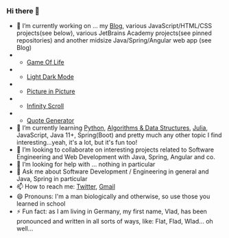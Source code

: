 ### Hi there 👋



- 🔭 I’m currently working on ... my [Blog](https://vladflore.tech/), various JavaScript/HTML/CSS projects(see below), various JetBrains Academy projects(see pinned repositories) and another midsize Java/Spring/Angular web app (see Blog)
- - [Game Of Life](https://vladflore.github.io/game-of-life/)
- - [Light Dark Mode](https://vladflore.github.io/light-dark-mode/)
- - [Picture in Picture](https://vladflore.github.io/picture-in-picture/)
- - [Infinity Scroll](https://vladflore.github.io/infinity-scroll/)
- - [Quote Generator](https://vladflore.github.io/quote-generator/)
- 🌱 I’m currently learning [Python](https://www.edx.org/course/introduction-to-computer-science-and-programming-7), [Algorithms & Data Structures](https://www.coursera.org/learn/algorithms-part1), [Julia](https://computationalthinking.mit.edu/Fall20/), JavaScript, Java 11+, Spring(Boot) and pretty much any other topic I find interesting...yeah, it's a lot, but it's fun too!
- 👯 I’m looking to collaborate on interesting projects related to Software Engineering and Web Development with Java, Spring, Angular and co.
- 🤔 I’m looking for help with ... nothing in particular
- 💬 Ask me about Software Development / Engineering in general and Java, Spring in particular
- 📫 How to reach me: [Twitter](https://twitter.com/vlad_flore), [Gmail](mailto:flore.vlad@gmail.com)
- 😄 Pronouns: I'm a man biologically and otherwise, so use those you learned in school
- ⚡ Fun fact: as I am living in Germany, my first name, Vlad, has been pronounced and written in all sorts of ways, like: Flat, Flad, Wlad... oh well...
